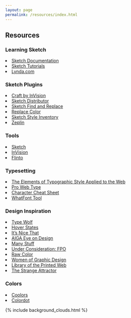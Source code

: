 ```yaml
---
layout: page
permalink: /resources/index.html
---
```


<div class="text-center margin-bottom-medium">
  <h2 class="flag">Resources</h2>
</div>

<div class="content-band content-band--white">
  <div class="container">
    <div class="row">
      <div class="col-sm-12">
        <div class="page-content">
          <h3>Learning Sketch</h3>
            <li>
              <a href="https://www.sketchapp.com/docs/">Sketch Documentation</a>
            </li>
            <li>
              <a href="http://learnsketch.com/tutorials">Sketch Tutorials</a>
            </li>
            <li>
              <a href="https://www.lynda.com/Sketch-tutorials/Sketch-Essential-Training-Basics-REVISION-Q2-2017/586669-2.html?srchtrk=index%3a6%0alinktypeid%3a2%0aq%3asketch%0apage%3a1%0as%3arelevance%0asa%3atrue%0aproducttypeid%3a2">Lynda.com</a>
            </li>
          <h3>Sketch Plugins</h3>
            <li>
              <a href="https://www.invisionapp.com/craft">Craft by InVision</a>
            </li>
            <li>
              <a href="https://github.com/PEZ/SketchDistributor">Sketch Distributor</a>
            </li>
            <li>
              <a href="https://github.com/thierryc/Sketch-Find-And-Replace">Sketch Find and Replace</a>
            </li>
            <li>
              <a href="https://github.com/lewishowles/sketch-replace-colour">Replace Color</a>
            </li>
            <li>
              <a href="https://github.com/getflourish/Sketch-Style-Inventory">Sketch Style Inventory</a>
            </li>
            <li>
              <a href="https://zeplin.io/">Zeplin</a>
            </li>
          <h3>Tools</h3>
            <li>
              <a href="https://www.sketchapp.com/">Sketch</a>
            </li>
            <li>
              <a href="https://www.invisionapp.com/">InVision</a>
            </li>
            <li>
              <a href="https://www.flinto.com/">Flinto</a>
            </li>
            <h3>Typesetting</h3>
              <li>
                <a href="http://webtypography.net/">The Elements of Typographic Style Applied to the Web</a>
              </li>
              <li>
                <a href="https://prowebtype.com/">Pro Web Type</a>
              </li>
              <li>
                <a href="https://www.typewolf.com/assets/typewolf_typography_cheatsheet.pdf">Character Cheat Sheet</a>
              </li>
              <li>
                <a href="http://www.chengyinliu.com/whatfont.html">WhatFont Tool</a>
              </li>
          <h3>Design Inspiration</h3>
          <li>
            <a href="https://www.typewolf.com/">Type Wolf</a>
          </li>
              <li>
            <a href="https://hoverstat.es/">Hover States</a>
          </li>
            <li>
              <a href="http://www.itsnicethat.com/">It&rsquo;s Nice That</a>
            </li>
            <li>
              <a href="https://eyeondesign.aiga.org/">AIGA Eye on Design</a>
            </li>
            <li>
              <a href="http://www.manystuff.org/">Many Stuff</a>
            </li>
            <li>
              <a href="http://www.underconsideration.com/fpo/">Under Consideration: FPO</a>
            </li>
            <li>
              <a href="http://www.rawcolor.nl/welcome/">Raw Color</a>
            </li>
            <li>
              <a href="http://womenofgraphicdesign.org/">Women of Graphic Design</a>
            </li>
            <li>
              <a href="http://libraryoftheprintedweb.tumblr.com/">Library of the Printed Web</a>
            </li>
            <li>
              <a href="http://thestrangeattractor.net/">The Strange Attractor</a>
            </li>
          <h3>Colors</h3>
            <li>
              <a href="https://coolors.co/">Coolors</a>
            </li>
            <li>
              <a href="https://color.hailpixel.com/">Colordot</a>
            </li>
        </div>
      </div>
    </div>
  </div>
</div>

{% include background_clouds.html %}

